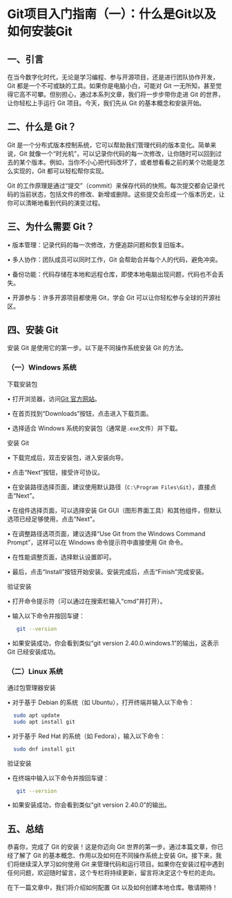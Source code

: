 # Git项目入门指南（一）：什么是Git以及如何安装Git


## 一、引言

在当今数字化时代，无论是学习编程、参与开源项目，还是进行团队协作开发，Git 都是一个不可或缺的工具。如果你是电脑小白，可能对 Git 一无所知，甚至觉得它高不可攀。但别担心，通过本系列文章，我们将一步步带你走进 Git 的世界，让你轻松上手运行 Git 项目。今天，我们先从 Git 的基本概念和安装开始。


## 二、什么是 Git？

Git 是一个分布式版本控制系统，它可以帮助我们管理代码的版本变化。简单来说，Git 就像一个“时光机”，可以记录你代码的每一次修改，让你随时可以回到过去的某个版本。例如，当你不小心把代码改坏了，或者想看看之前的某个功能是怎么实现的，Git 都可以轻松帮你实现。

Git 的工作原理是通过“提交”（commit）来保存代码的快照。每次提交都会记录代码的当前状态，包括文件的修改、新增或删除。这些提交会形成一个版本历史，让你可以清晰地看到代码的演变过程。


## 三、为什么需要 Git？


• 版本管理：记录代码的每一次修改，方便追踪问题和恢复旧版本。

• 多人协作：团队成员可以同时工作，Git 会帮助合并每个人的代码，避免冲突。

• 备份功能：代码存储在本地和远程仓库，即使本地电脑出现问题，代码也不会丢失。

• 开源参与：许多开源项目都使用 Git，学会 Git 可以让你轻松参与全球的开源社区。


## 四、安装 Git

安装 Git 是使用它的第一步。以下是不同操作系统安装 Git 的方法。


### （一）Windows 系统


下载安装包


• 打开浏览器，访问[Git 官方网站]()。

• 在首页找到“Downloads”按钮，点击进入下载页面。

• 选择适合 Windows 系统的安装包（通常是`.exe`文件）并下载。


安装 Git


• 下载完成后，双击安装包，进入安装向导。

• 点击“Next”按钮，接受许可协议。

• 在安装路径选择页面，建议使用默认路径（`C:\Program Files\Git`），直接点击“Next”。

• 在组件选择页面，可以选择安装 Git GUI（图形界面工具）和其他组件，但默认选项已经足够使用，点击“Next”。

• 在调整路径选项页面，建议选择“Use Git from the Windows Command Prompt”，这样可以在 Windows 命令提示符中直接使用 Git 命令。

• 在性能调整页面，选择默认设置即可。

• 最后，点击“Install”按钮开始安装。安装完成后，点击“Finish”完成安装。


验证安装


• 打开命令提示符（可以通过在搜索栏输入“cmd”并打开）。

• 输入以下命令并按回车键：


```bash
   git --version
   ```



• 如果安装成功，你会看到类似“git version 2.40.0.windows.1”的输出，这表示 Git 已经安装成功。


### （二）Linux 系统


通过包管理器安装


• 对于基于 Debian 的系统（如 Ubuntu），打开终端并输入以下命令：


```bash
  sudo apt update
  sudo apt install git
  ```



• 对于基于 Red Hat 的系统（如 Fedora），输入以下命令：


```bash
  sudo dnf install git
  ```



验证安装


• 在终端中输入以下命令并按回车键：


```bash
   git --version
   ```



• 如果安装成功，你会看到类似“git version 2.40.0”的输出。


## 五、总结

恭喜你，完成了 Git 的安装！这是你迈向 Git 世界的第一步。通过本篇文章，你已经了解了 Git 的基本概念、作用以及如何在不同操作系统上安装 Git。接下来，我们将继续深入学习如何使用 Git 来管理代码和运行项目。如果你在安装过程中遇到任何问题，欢迎随时留言，这个专栏将持续更新，留言将决定这个专栏的走向。

在下一篇文章中，我们将介绍如何配置 Git 以及如何创建本地仓库。敬请期待！


